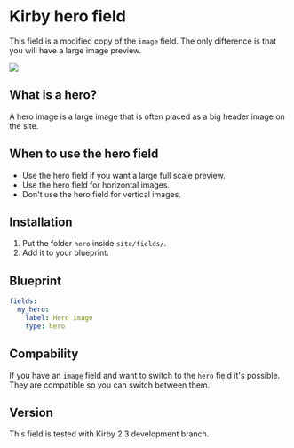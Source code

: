 # Kirby hero field

This field is a modified copy of the `image` field. The only difference is that you will have a large image preview.

![](https://raw.githubusercontent.com/jenstornell/kirby-hero-field/master/hero.png)

## What is a hero?

A hero image is a large image that is often placed as a big header image on the site.

## When to use the hero field

- Use the hero field if you want a large full scale preview.
- Use the hero field for horizontal images.
- Don't use the hero field for vertical images.

## Installation

1. Put the folder `hero` inside `site/fields/`.
2. Add it to your blueprint.

## Blueprint

```yaml
fields:
  my_hero:
    label: Hero image
    type: hero
```

## Compability

If you have an `image` field and want to switch to the `hero` field it's possible. They are compatible so you can switch between them.

## Version

This field is tested with Kirby 2.3 development branch.